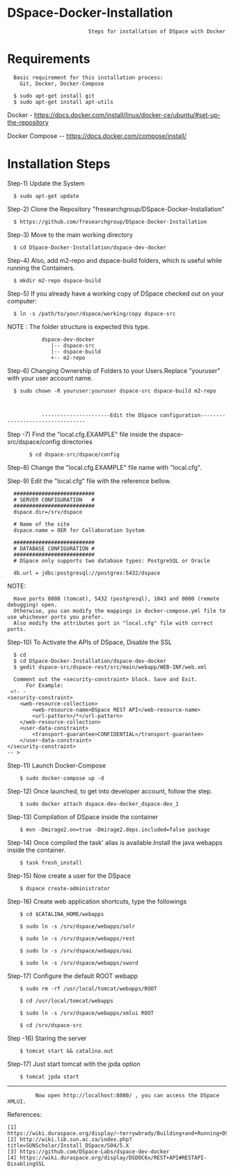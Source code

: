 # DSpace-Docker-Installation


                              Steps for installation of DSpace with Docker
                              
                              
# Requirements

      Basic requirement for this installation process:
        Git, Docker, Docker-Compose
        
      $ sudo apt-get install git
      $ sudo apt-get install apt-utils
  
   Docker - https://docs.docker.com/install/linux/docker-ce/ubuntu/#set-up-the-repository

   Docker Compose -- https://docs.docker.com/compose/install/
   
# Installation Steps   

Step-1) Update the System

      $ sudo apt-get update

Step-2) Clone the Repository "fresearchgroup/DSpace-Docker-Installation"
       
      $ https://github.com/fresearchgroup/DSpace-Docker-Installation
      
Step-3) Move to the main working directory

      $ cd DSpace-Docker-Installation/dspace-dev-docker
      
Step-4) Also, add m2-repo and dspace-build folders, which is useful while running the Containers.

      $ mkdir m2-repo dspace-build
     
Step-5) If you already have a working copy of DSpace checked out on your computer:
       
      $ ln -s /path/to/your/dspace/working/copy dspace-src
      
   NOTE : The folder structure is expected this type.
               
               dspace-dev-docker
                  |-- dspace-src
                  |-- dspace-build
                  +-- m2-repo
   

Step-6) Changing Ownership of Folders to your Users.Replace "youruser" with your user account name.
      
      $ sudo chown -R youruser:youruser dspace-src dspace-build m2-repo

               
               
               ----------------------Edit the DSpace configuration---------------------------------
               
               

Step -7) Find the "local.cfg.EXAMPLE" file inside the dspace-src/dspace/config directories
           
           $ cd dspace-src/dspace/config

Step-8) Change the "local.cfg.EXAMPLE" file name with "local.cfg".

Step-9) Edit the "local.cfg" file with the reference bellow.

      ##########################
      # SERVER CONFIGURATION   #
      ##########################
      dspace.dir=/srv/dspace
      
      # Name of the site
      dspace.name = OER for Collaboration System
      
      ##########################
      # DATABASE CONFIGURATION #
      ##########################
      # DSpace only supports two database types: PostgreSQL or Oracle
      
      db.url = jdbc:postgresql://postgres:5432/dspace
     
      
   NOTE: 
      
      Have ports 8080 (tomcat), 5432 (postgresql), 1043 and 8000 (remote debugging) open.
      Otherwise, you can modify the mappings in docker-compose.yml file to use whichever ports you prefer.
      Also modify the attributes port in "local.cfg" file with correct ports.
      
      
Step-10) To Activate the APIs of DSpace, Disable the SSL

      $ cd
      $ cd DSpace-Docker-Installation/dspace-dev-docker
      $ gedit dspace-src/dspace-rest/src/main/webapp/WEB-INF/web.xml
      
      Comment out the <security-constraint> block. Save and Exit.
          For Example:
     <!- -
    <security-constraint>
        <web-resource-collection>
            <web-resource-name>DSpace REST API</web-resource-name>
            <url-pattern>/*</url-pattern>
        </web-resource-collection>
        <user-data-constraint>
            <transport-guarantee>CONFIDENTIAL</transport-guarantee>
        </user-data-constraint>
    </security-constraint>
    -- >
   
      
Step-11) Launch Docker-Compose
       
        $ sudo docker-compose up -d
        
Step-12) Once launched, to get into developer account, follow the step.
        
        $ sudo docker attach dspace-dev-docker_dspace-dev_1
              
Step-13) Compilation of DSpace inside the container

        $ mvn -Dmirage2.on=true -Dmirage2.deps.included=false package
    
Step-14) Once compiled the task' alias is available.Install the java webapps inside the container.
        
        $ task fresh_install
       
Step-15) Now create a user for the DSpace

        $ dspace create-administrator
        
Step-16) Create web application shortcuts, type the followings

        $ cd $CATALINA_HOME/webapps
        
        $ sudo ln -s /srv/dspace/webapps/solr
        
        $ sudo ln -s /srv/dspace/webapps/rest
        
        $ sudo ln -s /srv/dspace/webapps/oai
        
        $ sudo ln -s /srv/dspace/webapps/sword
        
Step-17) Configure the default ROOT webapp

        $ sudo rm -rf /usr/local/tomcat/webapps/ROOT
        
        $ cd /usr/local/tomcat/webapps
        
        $ sudo ln -s /srv/dspace/webapps/xmlui ROOT
        
        $ cd /srv/dspace-src

Step -16) Staring the server

        $ tomcat start && catalina.out
       
Step-17) Just start tomcat with the jpda option

        $ tomcat jpda start
       
 
 -----------------------------------------------------------------------------------------------------------------------
 
             Now open http://localhost:8080/ , you can access the DSpace XMLUI.
      
      
References:

    [1] https://wiki.duraspace.org/display/~terrywbrady/Building+and+Running+DSpace+in+Docker
    [2] http://wiki.lib.sun.ac.za/index.php?title=SUNScholar/Install_DSpace/S04/5.X
    [3] https://github.com/DSpace-Labs/dspace-dev-docker
    [4] https://wiki.duraspace.org/display/DSDOC6x/REST+API#RESTAPI-DisablingSSL  
                 
